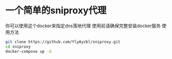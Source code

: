 # 一个简单的sniproxy代理
你可以使用这个docker来指定dns落地代理
使用前请确保完整安装docker服务
使用方法
```sh
git clone https://github.com/YlyAyzbl/sniproxy.git
cd sniproxy
docker-compose up -d
```